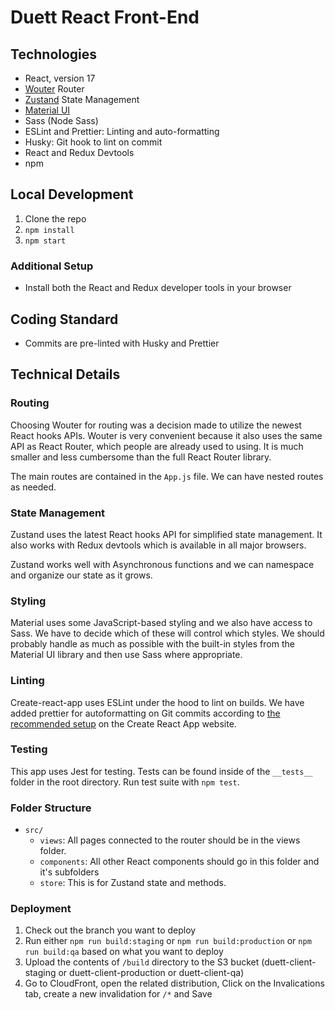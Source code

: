 # Duett React Front-End

## Technologies

* React, version 17
* [Wouter](https://github.com/molefrog/wouter) Router
* [Zustand](https://zustand.surge.sh/) State Management
* [Material UI](https://material-ui.com)
* Sass (Node Sass)
* ESLint and Prettier: Linting and auto-formatting
* Husky: Git hook to lint on commit
* React and Redux Devtools
* npm

## Local Development

1. Clone the repo
1. `npm install`
1. `npm start`

### Additional Setup

* Install both the React and Redux developer tools in your browser

## Coding Standard

* Commits are pre-linted with Husky and Prettier

## Technical Details

### Routing

Choosing Wouter for routing was a decision made to utilize the newest React hooks APIs. Wouter is very convenient because it also uses the same API as React Router, which people are already used to using. It is much smaller and less cumbersome than the full React Router library.

The main routes are contained in the `App.js` file. We can have nested routes as needed.

### State Management

Zustand uses the latest React hooks API for simplified state management. It also works with Redux devtools which is available in all major browsers. 

Zustand works well with Asynchronous functions and we can namespace and organize our state as it grows.

### Styling

Material uses some JavaScript-based styling and we also have access to Sass. We have to decide which of these will control which styles. We should probably handle as much as possible with the built-in styles from the Material UI library and then use Sass where appropriate.

### Linting

Create-react-app uses ESLint under the hood to lint on builds. We have added prettier for autoformatting on Git commits according to [the recommended setup](https://create-react-app.dev/docs/setting-up-your-editor/#extending-or-replacing-the-default-eslint-config) on the Create React App website.

### Testing

This app uses Jest for testing. Tests can be found inside of the `__tests__` folder in the root directory. Run test suite with `npm test`.

### Folder Structure

* `src/`
    * `views`: All pages connected to the router should be in the views folder.
    * `components`: All other React components should go in this folder and it's subfolders
    * `store`: This is for Zustand state and methods.


### Deployment
1. Check out the branch you want to deploy 
2. Run either `npm run build:staging` or `npm run build:production` or `npm run build:qa` based on what you want to deploy
3. Upload the contents of `/build` directory to the S3 bucket (duett-client-staging or duett-client-production or duett-client-qa)
4. Go to CloudFront, open the related distribution, Click on the Invalications tab, create a new invalidation for `/*` and Save